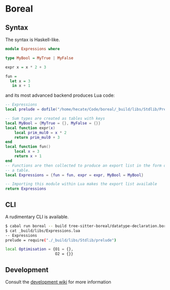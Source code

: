 # Boreal

## Syntax

The syntax is Haskell-like.

```haskell
module Expressions where

type MyBool = MyTrue | MyFalse

expr x = x * 2 + 3

fun =
  let x = 3
   in x + 1
```

and its most advanced backend produces Lua code:

```lua
-- Expressions
local prelude = dofile("/home/hecate/Code/boreal/_build/libs/Stdlib/Prelude.lua")

-- Sum types are created as tables with keys
local MyBool = {MyTrue = {}, MyFalse = {}}
local function expr(x)
    local prim_mul0 = x * 2
    return prim_mul0 + 3
end
local function fun()
    local x = 3
    return x + 1
end
-- Functions are then collected to produce an export list in the form of…
-- a table.
local Expressions = {fun = fun, expr = expr, MyBool = MyBool}

-- Importing this module within Lua makes the export list available
return Expressions
```

## CLI

A rudimentary CLI is available.

```bash
$ cabal run boreal -- build tree-sitter-boreal/datatype-declaration.bor
$ cat _build/libs/Expressions.lua
-- Expressions
prelude = require("./_build/libs/Stdlib/prelude")

local Optimisation = {O1 = {},
                      O2 = {}}
```

## Development

Consult the [development wiki](https://github.com/Kleidukos/boreal/wiki) for more information

